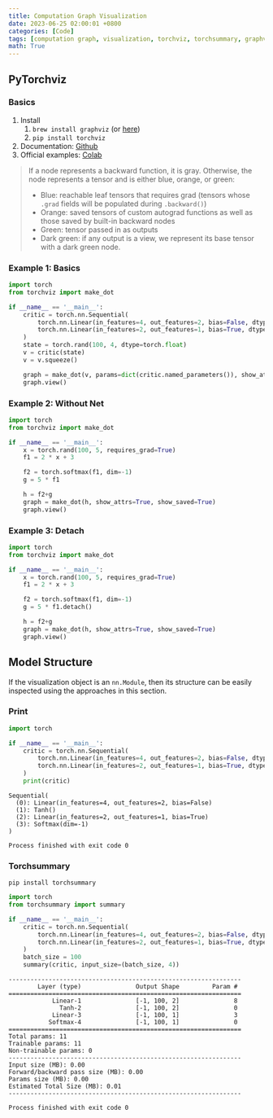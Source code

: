 ```yaml
---
title: Computation Graph Visualization
date: 2023-06-25 02:00:01 +0800
categories: [Code]
tags: [computation graph, visualization, torchviz, torchsummary, graphviz]
math: True
---
```


## PyTorchviz
### Basics
1. Install
   1. `brew install graphviz` (or [here](https://graphviz.org/download/#mac))
   2. `pip install torchviz`
2. Documentation: [Github](https://github.com/szagoruyko/pytorchviz)
3. Official examples: [Colab](https://colab.research.google.com/github/szagoruyko/pytorchviz/blob/master/examples.ipynb)

> If a node represents a backward function, it is gray. Otherwise, the node represents a tensor and is either blue, orange, or green:
> - Blue: reachable leaf tensors that requires grad (tensors whose `.grad` fields will be populated during `.backward()`)
> - Orange: saved tensors of custom autograd functions as well as those saved by built-in backward nodes
> - Green: tensor passed in as outputs
> - Dark green: if any output is a view, we represent its base tensor with a dark green node.

### Example 1: Basics

```python
import torch
from torchviz import make_dot

if __name__ == '__main__':
    critic = torch.nn.Sequential(
        torch.nn.Linear(in_features=4, out_features=2, bias=False, dtype=torch.float), torch.nn.Tanh(),
        torch.nn.Linear(in_features=2, out_features=1, bias=True, dtype=torch.float), torch.nn.Softmax(dim=-1)
    )
    state = torch.rand(100, 4, dtype=torch.float)
    v = critic(state)
    v = v.squeeze()

    graph = make_dot(v, params=dict(critic.named_parameters()), show_attrs=True, show_saved=True)
    graph.view()
```

### Example 2: Without Net

```python
import torch
from torchviz import make_dot

if __name__ == '__main__':
    x = torch.rand(100, 5, requires_grad=True)
    f1 = 2 * x + 3

    f2 = torch.softmax(f1, dim=-1)
    g = 5 * f1

    h = f2+g
    graph = make_dot(h, show_attrs=True, show_saved=True)
    graph.view()
```

### Example 3: Detach

```python
import torch
from torchviz import make_dot

if __name__ == '__main__':
    x = torch.rand(100, 5, requires_grad=True)
    f1 = 2 * x + 3

    f2 = torch.softmax(f1, dim=-1)
    g = 5 * f1.detach()

    h = f2+g
    graph = make_dot(h, show_attrs=True, show_saved=True)
    graph.view()
```

## Model Structure

If the visualization object is an `nn.Module`, then its structure can be easily inspected using the approaches in this section.

### Print
```python
import torch

if __name__ == '__main__':
    critic = torch.nn.Sequential(
        torch.nn.Linear(in_features=4, out_features=2, bias=False, dtype=torch.float), torch.nn.Tanh(),
        torch.nn.Linear(in_features=2, out_features=1, bias=True, dtype=torch.float), torch.nn.Softmax(dim=-1)
    )
    print(critic)
```

```
Sequential(
  (0): Linear(in_features=4, out_features=2, bias=False)
  (1): Tanh()
  (2): Linear(in_features=2, out_features=1, bias=True)
  (3): Softmax(dim=-1)
)

Process finished with exit code 0

```

### Torchsummary
`pip install torchsummary`

```python
import torch
from torchsummary import summary

if __name__ == '__main__':
    critic = torch.nn.Sequential(
        torch.nn.Linear(in_features=4, out_features=2, bias=False, dtype=torch.float), torch.nn.Tanh(),
        torch.nn.Linear(in_features=2, out_features=1, bias=True, dtype=torch.float), torch.nn.Softmax(dim=-1)
    )
    batch_size = 100
    summary(critic, input_size=(batch_size, 4))
```

```
----------------------------------------------------------------
        Layer (type)               Output Shape         Param #
================================================================
            Linear-1               [-1, 100, 2]               8
              Tanh-2               [-1, 100, 2]               0
            Linear-3               [-1, 100, 1]               3
           Softmax-4               [-1, 100, 1]               0
================================================================
Total params: 11
Trainable params: 11
Non-trainable params: 0
----------------------------------------------------------------
Input size (MB): 0.00
Forward/backward pass size (MB): 0.00
Params size (MB): 0.00
Estimated Total Size (MB): 0.01
----------------------------------------------------------------

Process finished with exit code 0
```